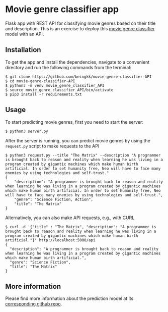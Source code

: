 # Movie genre classifier app
Flask app with REST API for classifying movie genres based on their title and description. This is an exercise to deploy this [movie genre classifier](https://github.com/beingkk/movie-genre-classifier) model with an API.

## Installation

To get the app and install the dependencies, navigate to a convenient directory and run the following commands from the terminal:

```shell
$ git clone https://github.com/beingkk/movie-genre-classifier-API
$ cd movie-genre-classifier-API
$ python3 -m venv movie_genre_classifier_API
$ source movie_genre_classifier_API/bin/activate
$ pip3 install -r requirements.txt
```

## Usage
To start predicting movie genres, first you need to start the server:

```shell
$ python3 server.py 
```

After the server is running, you can predict movie genres by using the `request.py` script to make requests to the API

```shell
$ python3 request.py --title "The Matrix" --description "A programmer is brought back to reason and reality when learning he was living in a program created by gigantic machines which make human birth artificial. In order to set humanity free, Neo will have to face many enemies by using technologies and self-trust."
{
    "description": "A programmer is brought back to reason and reality when learning he was living in a program created by gigantic machines which make human birth artificial. In order to set humanity free, Neo will have to face many enemies by using technologies and self-trust.",
    "genre": "Science Fiction, Action",
    "title": "The Matrix"
}
```

Alternatively, you can also make API requests, e.g., with CURL

```shell
$ curl -d '{"title" : "The Matrix", "description": "A programmer is brought back to reason and reality when learning he was living in a program created by gigantic machines which make human birth artificial."}' http://localhost:5000/api
{
  "description": "A programmer is brought back to reason and reality when learning he was living in a program created by gigantic machines which make human birth artificial.",
  "genre": "Science Fiction",
  "title": "The Matrix"
}
```

## More information

Please find more information about the prediction model at its [corresponding github repo](https://github.com/beingkk/movie-genre-classifier).

